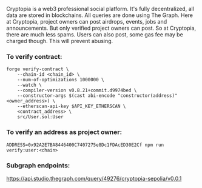 Cryptopia is a web3 professional social platform. It's fully decentralized, all data are stored in blockchains. All queries are done using The Graph. Here at Cryptopia, project owners can post airdrops, events, jobs and announcements. But only verified project owners can post. So at Cryptopia, there are much less spams. Users can also post, some gas fee may be charged though. This will prevent abusing.

### To verify contract:

```
forge verify-contract \
    --chain-id <chain_id> \
    --num-of-optimizations 1000000 \
    --watch \
    --compiler-version v0.8.21+commit.d9974bed \
    --constructor-args $(cast abi-encode "constructor(address)" <owner_address>) \
    --etherscan-api-key $API_KEY_ETHERSCAN \
    <contract_address> \
    src/User.sol:User
```

### To verify an address as project owner:

```
ADDRESS=0x92A2E7BA8446400C7407275e8Dc1FDAcED30E2Cf npm run verify:user:<chain>
```

### Subgraph endpoints:

https://api.studio.thegraph.com/query/49276/cryptopia-sepolia/v0.0.1